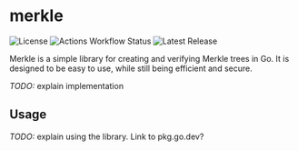 # merkle

![License](https://img.shields.io/github/license/fasmat/merkle)
![Actions Workflow Status](https://img.shields.io/github/actions/workflow/status/fasmat/merkle/ci)
![Latest Release](https://img.shields.io/github/v/tag/fasmat/merkle)

Merkle is a simple library for creating and verifying Merkle trees in Go. It is designed to be easy to use, while still
being efficient and secure.

_TODO:_ explain implementation

## Usage

_TODO:_ explain using the library. Link to pkg.go.dev?
